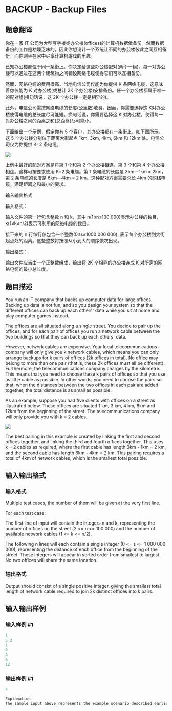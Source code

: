 # BACKUP - Backup Files

## 题意翻译

你在一家 IT 公司为大型写字楼或办公楼(offices)的计算机数据做备份。然而数据备份的工作是枯燥乏味的，因此你想设计一个系统让不同的办公楼彼此之间互相备份，而你则坐在家中尽享计算机游戏的乐趣。

已知办公楼都位于同一条街上。你决定给这些办公楼配对(两个一组)。每一对办公楼可以通过在这两个建筑物之间铺设网络电缆使得它们可以互相备份。

然而，网络电缆的费用很高。当地电信公司仅能为你提供 K 条网络电缆，这意味着你仅能为 K 对办公楼(或总计 2K 个办公楼)安排备份。任一个办公楼都属于唯一的配对组(换句话说，这 2K 个办公楼一定是相异的)。

此外，电信公司需按网络电缆的长度(公里数)收费。因而，你需要选择这 K对办公楼使得电缆的总长度尽可能短。换句话说，你需要选择这 K 对办公楼，使得每一对办公楼之间的距离之和(总距离)尽可能小。

下面给出一个示例，假定你有 5 个客户，其办公楼都在一条街上，如下图所示。这 5 个办公楼分别位于距离大街起点 1km, 3km, 4km, 6km 和 12km 处。电信公司仅为你提供 K=2 条电缆。

![](https://cdn.luogu.org/upload/pic/4386.png)

上例中最好的配对方案是将第 1 个和第 2 个办公楼相连，第 3 个和第 4 个办公楼相连。这样可按要求使用 K=2 条电缆。第 1 条电缆的长度是 3km―1km = 2km，第 2 条电缆的长度是 6km―4km = 2 km。这种配对方案需要总长 4km 的网络电缆，满足距离之和最小的要求。

输入输出格式

输入格式：

输入文件的第一行包含整数 n 和 k，其中 n(1≤n≤100 000)表示办公楼的数目，k(1≤k≤n/2)表示可利用的网络电缆的数目。

接下来的 n 行每行仅包含一个整数(0≤s≤1000 000 000), 表示每个办公楼到大街起点处的距离。这些整数将按照从小到大的顺序依次出现。

输出格式：

输出文件应当由一个正整数组成，给出将 2K 个相异的办公楼连成 K 对所需的网络电缆的最小总长度。

## 题目描述

You run an IT company that backs up computer data for large offices. Backing up data is not fun, and so you design your system so that the different offices can back up each others' data while you sit at home and play computer games instead.

The offices are all situated along a single street. You decide to pair up the offices, and for each pair of offices you run a network cable between the two buildings so that they can back up each others' data.

However, network cables are expensive. Your local telecommunications company will only give you k network cables, which means you can only arrange backups for k pairs of offices (2k offices in total). No office may belong to more than one pair (that is, these 2k offices must all be different). Furthermore, the telecommunications company charges by the kilometre. This means that you need to choose these k pairs of offices so that you use as little cable as possible. In other words, you need to choose the pairs so that, when the distances between the two offices in each pair are added together, the total distance is as small as possible.

As an example, suppose you had five clients with offices on a street as illustrated below. These offices are situated 1 km, 3 km, 4 km, 6km and 12km from the beginning of the street. The telecommunications company will only provide you with k = 2 cables.

![](https://cdn.luogu.com.cn/upload/vjudge_pic/SP1553/9e4a084dc404d6170ad8bc0d153eaa412a13589c.png)

The best pairing in this example is created by linking the first and second offices together, and linking the third and fourth offices together. This uses k = 2 cables as required, where the first cable has length 3km - 1km = 2 km, and the second cable has length 6km - 4km = 2 km. This pairing requires a total of 4km of network cables, which is the smallest total possible.

## 输入输出格式

### 输入格式

Multiple test cases, the number of them will be given at the very first line.

For each test case:

The first line of input will contain the integers n and k, representing the number of offices on the street (2 <= n <= 100 000) and the number of available network cables (1 <= k <= n/2).

The following n lines will each contain a single integer (0 <= s <= 1 000 000 000), representing the distance of each office from the beginning of the street. These integers will appear in sorted order from smallest to largest. No two offices will share the same location.

### 输出格式

Output should consist of a single positive integer, giving the smallest total length of network cable required to join 2k distinct offices into k pairs.

## 输入输出样例

### 输入样例 #1

```cpp
1
5 2
1
3
4
6
12
```


### 输出样例 #1

```cpp
4

Explanation
The sample input above represents the example scenario described earlier.
```



